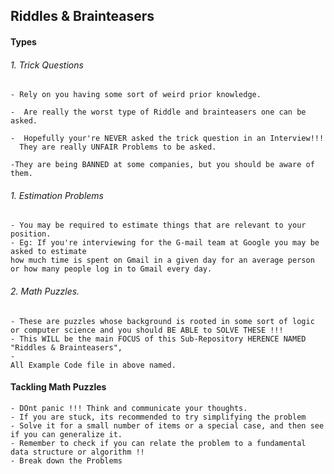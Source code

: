 ## Riddles & Brainteasers

#### Types
###### 1. Trick Questions 
    - Rely on you having some sort of weird prior knowledge.

    -  Are really the worst type of Riddle and brainteasers one can be asked.
  
    -  Hopefully your're NEVER asked the trick question in an Interview!!!
      They are really UNFAIR Problems to be asked.

    -They are being BANNED at some companies, but you should be aware of them.



###### 1. Estimation Problems
    - You may be required to estimate things that are relevant to your position.
    - Eg: If you're interviewing for the G-mail team at Google you may be asked to estimate
    how much time is spent on Gmail in a given day for an average person or how many people log in to Gmail every day.



###### 2. Math Puzzles.
    - These are puzzles whose background is rooted in some sort of logic or computer science and you should BE ABLE to SOLVE THESE !!!
    - This WILL be the main FOCUS of this Sub-Repository HERENCE NAMED "Riddles & Brainteasers",
    - 
    All Example Code file in above named.



#### Tackling Math Puzzles
    - DOnt panic !!! Think and communicate your thoughts.
    - If you are stuck, its recommended to try simplifying the problem
    - Solve it for a small number of items or a special case, and then see if you can generalize it.
    - Remember to check if you can relate the problem to a fundamental data structure or algorithm !!
    - Break down the Problems
